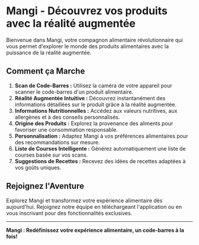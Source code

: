 # Mangi - Découvrez vos produits avec la réalité augmentée

Bienvenue dans Mangi, votre compagnon alimentaire révolutionnaire qui vous permet d'explorer le monde des produits alimentaires avec la puissance de la réalité augmentée.

## Comment ça Marche

1. **Scan de Code-Barres :** Utilisez la caméra de votre appareil pour scanner le code-barres d'un produit alimentaire.
2. **Réalité Augmentée Intuitive :** Découvrez instantanément des informations détaillées sur le produit grâce à la réalité augmentée.
3. **Informations Nutritionnelles :** Accédez aux valeurs nutritives, aux allergènes et à des conseils personnalisés.
4. **Origine des Produits :** Explorez la provenance des aliments pour favoriser une consommation responsable.
5. **Personnalisation :** Adaptez Mangi à vos préférences alimentaires pour des recommandations sur mesure.
6. **Liste de Courses Intelligente :** Générez automatiquement une liste de courses basée sur vos scans.
7. **Suggestions de Recettes :** Recevez des idées de recettes adaptées à vos goûts uniques.


## Rejoignez l'Aventure

Explorez Mangi et transformez votre expérience alimentaire dès aujourd'hui. Rejoignez notre équipe en téléchargeant l'application ou en vous inscrivant pour des fonctionnalités exclusives.

---

**Mangi : Redéfinissez votre expérience alimentaire, un code-barres à la fois!**
